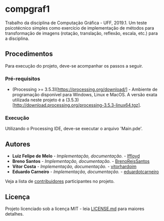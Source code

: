 # compgraf1
Trabalho da disciplina de Computação Gráfica - UFF, 2019.1. Um teste psicotécnico
simples como exercício de implementação de métodos para transformação de imagens
 (rotação, translação, reflexão, escala, etc.) para a disciplina.

## Procedimentos

Para execução do projeto, deve-se acompanhar os passos a seguir.

### Pré-requisitos

* (Processing >= 3.5.3)[https://processing.org/download/] - Ambiente de programação
disponível para Windows, Linux e MacOS. A versão exata utilizada
neste projeto é a (3.5.3)[http://download.processing.org/processing-3.5.3-linux64.tgz].

### Execução

Utilizando o Processing IDE, deve-se executar o arquivo 'Main.pde'.

## Autores

* **Luiz Felipe de Melo** - *Implementação, documentação.* - [lffloyd](https://github.com/lffloyd)
* **Breno Santos** - *Implementação, documentação.* - [BrenoReisSantos](https://github.com/BrenoReisSantos)
* **Vítor Costa** - *Implementação, documentação.* - [vitorhardoim](https://github.com/vitorhardoim)
* **Eduardo Carneiro** - *Implementação, documentação.* - [eduardotcarneiro](https://github.com/eduardotcarneiro)

Veja a lista de [contribuidores](https://github.com/lffloyd/compgraf1/contributors) participantes no projeto.

## Licença

Projeto licenciado sob a licença MIT - leia [LICENSE.md](https://github.com/lffloyd/compgraf1/blob/master/LICENSE) para maiores detalhes.
